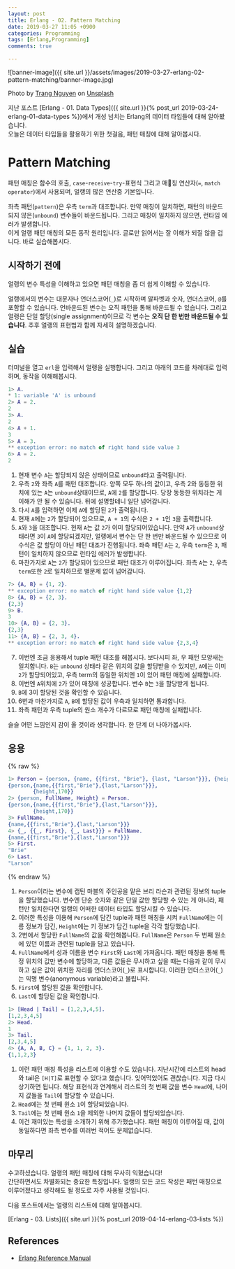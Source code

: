 ```yaml
---
layout: post
title: Erlang - 02. Pattern Matching
date: 2019-03-27 11:05 +0900
categories: Programming
tags: [Erlang,Programming]
comments: true

---
```


![banner-image]({{ site.url }}/assets/images/2019-03-27-erlang-02-pattern-matching/banner-image.jpg)

Photo by [Trang Nguyen](https://unsplash.com/photos/drke6MEs8Gg?utm_source=unsplash&utm_medium=referral&utm_content=creditCopyText) on [Unsplash](https://unsplash.com/search/photos/pattern?utm_source=unsplash&utm_medium=referral&utm_content=creditCopyText)

지난 포스트 [Erlang - 01. Data Types]({{ site.url }}{% post_url 2019-03-24-erlang-01-data-types %})에서 개성 넘치는 Erlang의 데이터 타입들에 대해 알아봤습니다.  
오늘은 데이터 타입들을 활용하기 위한 첫걸음, 패턴 매칭에 대해 알아봅시다.

# Pattern Matching

패턴 매칭은 함수의 호출, `case`-`receive`-`try`-표현식 그리고 매칭 연산자(`=`, `match operator`)에서 사용되며, 얼랭의 많은 연산중 기본입니다.

좌측 패턴(`pattern`)은 우측 `term`과 대조합니다. 만약 매칭이 일치하면, 패턴의 바운드되지 않은(`unbound`) 변수들이 바운드됩니다. 그리고 매칭이 일치하지 않으면, 런타임 에러가 발생합니다.  
이게 얼랭 패턴 매칭의 모든 동작 원리입니다. 글로만 읽어서는 잘 이해가 되질 않을 겁니다. 바로 실습해봅시다.

## 시작하기 전에

얼랭의 변수 특성을 이해하고 있으면 패턴 매칭을 좀 더 쉽게 이해할 수 있습니다.

얼랭에서의 변수는 대문자나 언더스코어(`_`)로 시작하며 알파벳과 숫자, 언더스코어, `@`를 포함할 수 있습니다. 언바운드된 변수는 오직 패턴을 통해 바운드될 수 있습니다. 그리고 얼랭은 단일 할당(single assignment)이므로 각 변수는 **오직 단 한 번만 바운드될 수 있습니다**. 추후 얼랭의 표현법과 함께 자세히 설명하겠습니다.

## 실습

터미널을 열고 `erl`을 입력해서 얼랭을 실행합니다. 그리고 아래의 코드를 차례대로 입력하며, 동작을 이해해봅시다.

```erlang
1> A.
* 1: variable 'A' is unbound
2> A = 2.
2
3> A.
2
4> A + 1.
3
5> A = 3.
** exception error: no match of right hand side value 3
6> A = 2.
2
```

1. 현재 변수 `A`는 할당되지 않은 상태이므로 `unbound`라고 출력됩니다.
2. 우측 `2`와 좌측 `A`를 패턴 대조합니다. 양쪽 모두 하나의 값이고, 우측 2와 동등한 위치에 있는 `A`는 `unbound`상태이므로, `A`에 `2`를 할당합니다. 당장 동등한 위치라는 게 이해가 안 될 수 있습니다. 뒤에 설명할테니 일단 넘어갑니다.
3. 다시 `A`를 입력하면 이제 `A`에 할당된 `2`가 출력됩니다.
4. 현재 `A`에는 `2`가 할당되어 있으므로, `A + 1`의 수식은 `2 + 1`인 `3`을 출력합니다.
5. `A`와 `3`을 대조합니다. 현재 `A`는 값 `2`가 이미 할당되어있습니다. 만약 `A`가 `unbound`상태라면 `3`이 `A`에 할당되겠지만, 얼랭에서 변수는 단 한 번만 바운드될 수 있으므로 이 수식은 값 할당이 아닌 패턴 대조가 진행됩니다. 좌측 패턴 `A`는 `2`, 우측 `term`은 `3`, 패턴이 일치하지 않으므로 런타임 에러가 발생합니다.
6. 마찬가지로 `A`는 `2`가 할당되어 있으므로 패턴 대조가 이루어집니다. 좌측 `A`는 `2`, 우측 `term`또한 `2`로 일치하므로 별문제 없이 넘어갑니다.
  ```erlang
7> {A, B} = {1, 2}.
** exception error: no match of right hand side value {1,2}
8> {A, B} = {2, 3}.
{2,3}
9> B.
3
10> {A, B} = {2, 3}.
{2,3}
11> {A, B} = {2, 3, 4}.
** exception error: no match of right hand side value {2,3,4}
```

7. 이번엔 조금 응용해서 tuple 패턴 대조를 해봅시다. 보다시피 좌, 우 패턴 모양새는 일치합니다. `B`는 `unbound` 상태라 같은 위치의 값을 할당받을 수 있지만, `A`에는 이미 `2`가 할당되어있고, 우측 term의 동일한 위치엔 `1`이 있어 패턴 매칭에 실패합니다.
8. 이번엔 `A`위치에 `2`가 있어 매칭에 성공합니다. 변수 `B`는 `3`을 할당받게 됩니다.
9. `B`에 3이 할당된 것을 확인할 수 있습니다.
10. 6번과 마찬가지로 `A`, `B`에 할당된 값이 우측과 일치하면 통과합니다.
11. 좌측 패턴과 우측 tuple의 원소 개수가 다르므로 패턴 매칭에 실패합니다.

슬슬 어떤 느낌인지 감이 올 것이라 생각합니다. 한 단계 더 나아가봅시다.

## 응용

{% raw %}
```erlang
1> Person = {person, {name, {{first, "Brie"}, {last, "Larson"}}}, {height, 170}}.
{person,{name,{{first,"Brie"},{last,"Larson"}}},
        {height,170}}
2> {person, FullName, Height} = Person.
{person,{name,{{first,"Brie"},{last,"Larson"}}},
        {height,170}}
3> FullName.
{name,{{first,"Brie"},{last,"Larson"}}}
4> {_, {{_, First}, {_, Last}}} = FullName.
{name,{{first,"Brie"},{last,"Larson"}}}
5> First.
"Brie"
6> Last.
"Larson"
```
{% endraw %}

1. `Person`이라는 변수에 캡틴 마블의 주인공을 맡은 브리 라슨과 관련된 정보의 tuple을 할당했습니다. 변수엔 단순 숫자와 같은 단일 값만 할당할 수 있는 게 아니라, 패턴만 일치한다면 얼랭의 어떠한 데이터 타입도 할당시킬 수 있습니다.
2. 이러한 특성을 이용해 `Person`에 담긴 tuple과 패턴 매칭을 시켜 `FullName`에는 이름 정보가 담긴, `Height`에는 키 정보가 담긴 tuple을 각각 할당했습니다.
3. 2번에서 할당한 `FullName`의 값을 확인해봅니다. `FullName`은 `Person` 두 번째 원소에 있던 이름과 관련된 tuple을 담고 있습니다.
4. `FullName`에서 성과 이름을 변수 `First`와 `Last`에 가져옵니다. 패턴 매칭을 통해 특정 위치의 값만 변수에 할당하고, 다른 값들은 무시하고 싶을 때는 다음과 같이 무시하고 싶은 값이 위치한 자리를 언더스코어(`_`)로 표시합니다. 이러한 언더스코어(`_`)는 익명 변수(anonymous variable)라고 불립니다.
5. `First`에 할당된 값을 확인합니다.
6. `Last`에 할당된 값을 확인합니다.

```erlang
1> [Head | Tail] = [1,2,3,4,5].
[1,2,3,4,5]
2> Head.
1
3> Tail.
[2,3,4,5]
4> {A, A, B, C} = {1, 1, 2, 3}.
{1,1,2,3}
```

1. 이런 패턴 매칭 특성을 리스트에 이용할 수도 있습니다. 지난시간에 리스트의 head와 tail은 `[H|T]`로 표현할 수 있다고 했습니다. 잊어먹었어도 괜찮습니다. 지금 다시 상기하면 됩니다. 해당 표현식과 연계해서 리스트의 첫 번째 값을 변수 `Head`에, 나머지 값들을 `Tail`에 할당할 수 있습니다.
2. `Head`에는 첫 번째 원소 `1`이 할당되었습니다.
3. `Tail`에는 첫 번째 원소 `1`을 제외한 나머지 값들이 할당되었습니다.
4. 이건 재미있는 특성을 소개하기 위해 추가했습니다. 패턴 매칭이 이루어질 때, 값이 동일하다면 좌측 변수를 여러번 적어도 문제없습니다.

## 마무리

수고하셨습니다. 얼랭의 패턴 매칭에 대해 무사히 익혔습니다!  
간단하면서도 차별화되는 중요한 특징입니다. 얼랭의 모든 코드 작성은 패턴 매칭으로 이루어졌다고 생각해도 될 정도로 자주 사용될 것입니다.

다음 포스트에서는 얼랭의 리스트에 대해 알아봅시다.

[Erlang - 03. Lists]({{ site.url }}{% post_url 2019-04-14-erlang-03-lists %})


## References

- [Erlang Reference Manual](http://erlang.org/doc/reference_manual/patterns.html)
